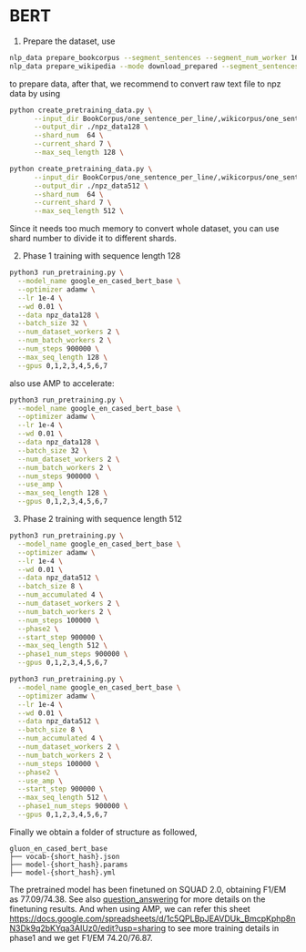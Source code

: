 # BERT


1. Prepare the dataset, use
```bash
nlp_data prepare_bookcorpus --segment_sentences --segment_num_worker 16
nlp_data prepare_wikipedia --mode download_prepared --segment_sentences --segment_num_worker 16
```
to prepare data, after that, we recommend to convert raw text file to npz data by using
```bash
python create_pretraining_data.py \
      --input_dir BookCorpus/one_sentence_per_line/,wikicorpus/one_sentence_per_line/  \
      --output_dir ./npz_data128 \
      --shard_num  64 \
      --current_shard 7 \
      --max_seq_length 128 \

python create_pretraining_data.py \
      --input_dir BookCorpus/one_sentence_per_line/,wikicorpus/one_sentence_per_line/  \
      --output_dir ./npz_data512 \
      --shard_num  64 \
      --current_shard 7 \
      --max_seq_length 512 \
```
Since it needs too much memory to convert whole dataset, you can use shard number to divide it to different shards.

2. Phase 1 training with sequence length 128 

```bash
python3 run_pretraining.py \
  --model_name google_en_cased_bert_base \
  --optimizer adamw \
  --lr 1e-4 \
  --wd 0.01 \
  --data npz_data128 \
  --batch_size 32 \
  --num_dataset_workers 2 \
  --num_batch_workers 2 \
  --num_steps 900000 \
  --max_seq_length 128 \
  --gpus 0,1,2,3,4,5,6,7
```

also use AMP to accelerate:
```bash
python3 run_pretraining.py \
  --model_name google_en_cased_bert_base \
  --optimizer adamw \
  --lr 1e-4 \
  --wd 0.01 \
  --data npz_data128 \
  --batch_size 32 \
  --num_dataset_workers 2 \
  --num_batch_workers 2 \
  --num_steps 900000 \
  --use_amp \
  --max_seq_length 128 \
  --gpus 0,1,2,3,4,5,6,7
```

3. Phase 2 training with sequence length 512

```bash
python3 run_pretraining.py \
  --model_name google_en_cased_bert_base \
  --optimizer adamw \
  --lr 1e-4 \
  --wd 0.01 \
  --data npz_data512 \
  --batch_size 8 \
  --num_accumulated 4 \
  --num_dataset_workers 2 \
  --num_batch_workers 2 \
  --num_steps 100000 \
  --phase2 \
  --start_step 900000 \
  --max_seq_length 512 \
  --phase1_num_steps 900000 \
  --gpus 0,1,2,3,4,5,6,7
```

```bash
python3 run_pretraining.py \
  --model_name google_en_cased_bert_base \
  --optimizer adamw \
  --lr 1e-4 \
  --wd 0.01 \
  --data npz_data512 \
  --batch_size 8 \
  --num_accumulated 4 \
  --num_dataset_workers 2 \
  --num_batch_workers 2 \
  --num_steps 100000 \
  --phase2 \
  --use_amp \
  --start_step 900000 \
  --max_seq_length 512 \
  --phase1_num_steps 900000 \
  --gpus 0,1,2,3,4,5,6,7
```

Finally we obtain a folder of structure as followed,

```
gluon_en_cased_bert_base
├── vocab-{short_hash}.json    
├── model-{short_hash}.params
├── model-{short_hash}.yml    
```

The pretrained model has been finetuned on SQUAD 2.0, obtaining F1/EM as 77.09/74.38. See also [question_answering](../../question_answering) for more details on the finetuning results.
And when using AMP, we can refer this sheet https://docs.google.com/spreadsheets/d/1c5QPLBpJEAVDUk_BmcpKphp8nN3Dk9q2bKYqa3AIUz0/edit?usp=sharing to see more training details in phase1 and we get F1/EM 74.20/76.87.
